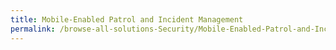 ```yaml
---
title: Mobile-Enabled Patrol and Incident Management
permalink: /browse-all-solutions-Security/Mobile-Enabled-Patrol-and-Incident-Management
---
```


